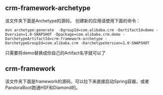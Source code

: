 ## crm-framework-archetype
该文件夹下面是Archetype的源码，
创建新的应用请使用下面的命令：

```
mvn archetype:generate  -DgroupId=com.alibaba.crm -DartifactId=demo -Dversion=1.0-SNAPSHOT -Dpackage=com.alibaba.crm.demo -DarchetypeArtifactId=crm-framework-archetype -DarchetypeGroupId=com.alibaba.crm -DarchetypeVersion=1.0-SNAPSHOT

```
只需要将demo替换成你自己的Artifact名字就可以了

## crm-framework
该文件夹下面是framework的源码，可以拉下来直接启动Spring容器，或者PandoraBoot跑通HSF和Diamond的。